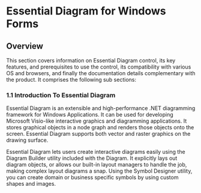 <!--
source: image
domain: syncfusion-sdk
task: pdf-ocr-to-markdown
language: en (keep original; do not translate)
source_filename: page_007.jpeg
document_name: diagram
page_number: 007
page_id: diagram#page_007
product: Syncfusion Winforms
version: 11.4.0.26
timestamp: 2025-08-09T04:07:28Z
fidelity: lossless
-->

# Essential Diagram for Windows Forms

## Overview

This section covers information on Essential Diagram control, its key features, and prerequisites to use the control, its compatibility with various OS and browsers, and finally the documentation details complementary with the product. It comprises the following sub sections:

### 1.1 Introduction To Essential Diagram

Essential Diagram is an extensible and high-performance .NET diagramming framework for Windows Applications. It can be used for developing Microsoft Visio-like interactive graphics and diagramming applications. It stores graphical objects in a node graph and renders those objects onto the screen. Essential Diagram supports both vector and raster graphics on the drawing surface.

Essential Diagram lets users create interactive diagrams easily using the Diagram Builder utility included with the Diagram. It explicitly lays out diagram objects, or allows our built-in layout managers to handle the job, making complex layout diagrams a snap. Using the Symbol Designer utility, you can create domain or business specific symbols by using custom shapes and images.

<!-- tags: [Essential Diagram, Windows Forms, .NET, diagramming framework, Microsoft Visio, interactive graphics, layout diagrams, Symbol Designer, vector graphics, raster graphics] keywords: [diagram, diagram builder, layout managers, domain specific symbols, custom shapes, images] -->